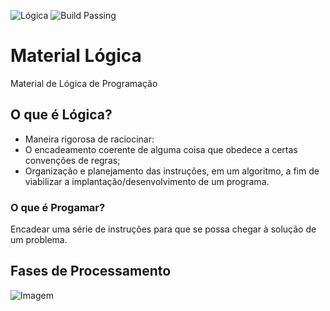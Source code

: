 ![Lógica](https://img.shields.io/badge/L%C3%B3gica-1.0-blue)
![Build Passing](https://img.shields.io/badge/build-passing-yellow)

# Material Lógica
Material de Lógica de Programação

## O que é Lógica?

- Maneira rigorosa de raciocinar:
- O encadeamento coerente de alguma coisa que obedece a certas convenções de regras;
- Organização e planejamento das instruções, em um algoritmo, a fim de viabilizar a implantação/desenvolvimento de um programa.

### O que é Progamar?

Encadear uma série de instruções para que se possa chegar à solução de um problema.

## Fases de Processamento

![Imagem](https://user-images.githubusercontent.com/65987317/84964050-7a0ca280-b0e1-11ea-96ed-05a69176e9cb.JPG)
